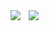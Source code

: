 <img align="left" src="https://github-readme-stats.vercel.app/api?username=samplics&show_icons=true&hide_border=true" />
<img align="left" style="margin-left: 10px" src="https://github-readme-stats.vercel.app/api/top-langs/?username=samplics&show_icons=true&hide_border=true" />

